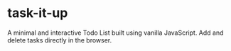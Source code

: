 # task-it-up
A minimal and interactive Todo List built using vanilla JavaScript. Add and delete tasks directly in the browser.
